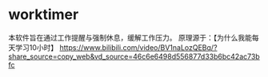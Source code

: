 # worktimer
本软件旨在通过工作提醒与强制休息，缓解工作压力。
原理源于：【为什么我能每天学习10小时】 https://www.bilibili.com/video/BV1naLozQEBq/?share_source=copy_web&vd_source=46c6e6498d556877d33b6bc42ac73bfc
